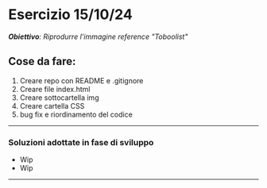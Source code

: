 # Esercizio 15/10/24    
_**Obiettivo**: Riprodurre l'immagine reference "Toboolist"_

## Cose da fare:
1) Creare repo con README e .gitignore
2) Creare file index.html
3) Creare sottocartella img
4) Creare cartella CSS 
5) bug fix e riordinamento del codice  
<hr>

### Soluzioni adottate in fase di sviluppo
* Wip
* Wip

<hr>

